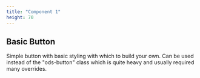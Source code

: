 ```yaml
---
title: "Component 1"
height: 70
---
```



## Basic Button

Simple button with basic styling with which to build your own. Can be used instead of the "ods-button" class which is quite heavy and usually required many overrides.
